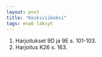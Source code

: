 ```yaml
---
layout: post
title: "Keskiviikoksi"
tags: ena6 läksyt
---
```


1. Harjoitukset 9D ja 9E s. 101-103.
2. Harjoitus K26 s. 163.